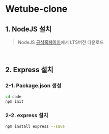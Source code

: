 # Wetube-clone 

## 1. NodeJS 설치 

> NodeJS [공식홈페이지]에서 LTS버전 다운로드 

<br>

## 2. Express 설치 

### 2-1. Package.json 생성 

```bash
cd code 
npm init 
```

### 2-2. express 설치 

```bash
npm install express --save 
```




[공식홈페이지]:https://nodejs.org/ko/